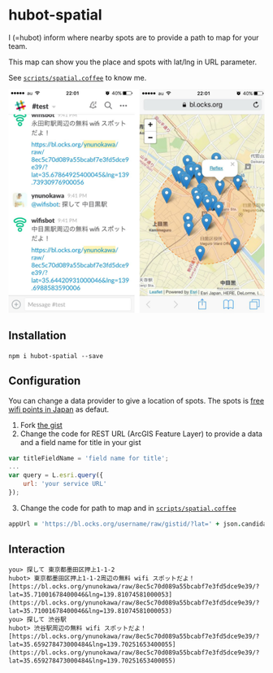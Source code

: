# hubot-spatial

I (=hubot) inform where nearby spots are to provide a path to map for your team.

This map can show you the place and spots with lat/lng in URL parameter.

See [`scripts/spatial.coffee`](https://github.com/ynunokawa/hubot-spatial/blob/master/script/spatial.coffee) to know me.

![](images/hubot-spatial.jpg)

## Installation

`npm i hubot-spatial --save`

## Configuration

You can change a data provider to give a location of spots. The spots is [free wifi points in Japan](http://opendata.arcgis.com/datasets/fa3f0767bdaa4cd8996d3c737aec2dd1_0) as defaut.

1. Fork [the gist](https://gist.github.com/ynunokawa/8ec5c70d089a55bcabf7e3fd5dce9e39)
2. Change the code for REST URL (ArcGIS Feature Layer) to provide a data and a field name for title in your gist
```js
var titleFieldName = 'field name for title';
...
var query = L.esri.query({
	url: 'your service URL'
});
```
3. Change the code for path to map and in [`scripts/spatial.coffee`](https://github.com/ynunokawa/hubot-spatial/blob/master/script/spatial.coffee)
```coffee
appUrl = 'https://bl.ocks.org/username/raw/gistid/?lat=' + json.candidates[0].location.y + '&lng=' + json.candidates[0].location.x
```

## Interaction

```
you> 探して 東京都墨田区押上1-1-2
hubot> 東京都墨田区押上1-1-2周辺の無料 wifi スポットだよ！
[https://bl.ocks.org/ynunokawa/raw/8ec5c70d089a55bcabf7e3fd5dce9e39/?lat=35.71001678400046&lng=139.81074581000053](https://bl.ocks.org/ynunokawa/raw/8ec5c70d089a55bcabf7e3fd5dce9e39/?lat=35.71001678400046&lng=139.81074581000053)
you> 探して 渋谷駅
hubot> 渋谷駅周辺の無料 wifi スポットだよ！
[https://bl.ocks.org/ynunokawa/raw/8ec5c70d089a55bcabf7e3fd5dce9e39/?lat=35.659278473000484&lng=139.70251653400055](https://bl.ocks.org/ynunokawa/raw/8ec5c70d089a55bcabf7e3fd5dce9e39/?lat=35.659278473000484&lng=139.70251653400055)
```
